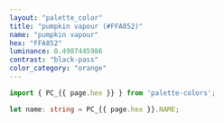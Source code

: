 ```yaml
---
layout: "palette_color"
title: "pumpkin vapour (#FFA852)"
name: "pumpkin vapour"
hex: "FFA852"
luminance: 0.4987445986
contrast: "black-pass"
color_category: "orange"
---
```


```typescript
import { PC_{{ page.hex }} } from 'palette-colors';

let name: string = PC_{{ page.hex }}.NAME;
```
